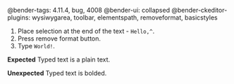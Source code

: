 @bender-tags: 4.11.4, bug, 4008
@bender-ui: collapsed
@bender-ckeditor-plugins: wysiwygarea, toolbar, elementspath, removeformat, basicstyles

1. Place selection at the end of the text - `Hello,^`.
1. Press remove format button.
1. Type `World!`.

**Expected** Typed text is a plain text.

**Unexpected** Typed text is bolded.
